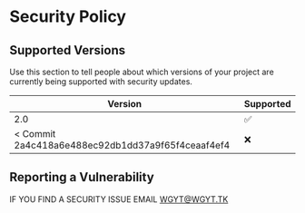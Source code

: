 # Security Policy

## Supported Versions

Use this section to tell people about which versions of your project are
currently being supported with security updates.

| Version | Supported          |
| ------- | ------------------ |
| 2.0     | :white_check_mark: |
| < Commit 2a4c418a6e488ec92db1dd37a9f65f4ceaaf4ef4  | :x:  |

## Reporting a Vulnerability

IF YOU FIND A SECURITY ISSUE EMAIL WGYT@WGYT.TK 
